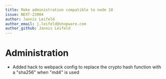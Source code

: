 ```yaml
---
title: Make administration compatible to node 18
issue: NEXT-23904
author: Jannis Leifeld
author_email: j.leifeld@shopware.com
author_github: Jannis Leifeld
---
```

# Administration
* Added hack to webpack config to replace the crypto hash function with a "sha256" when "md4" is used
